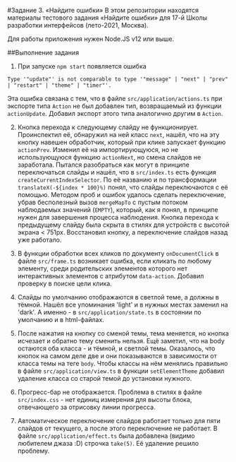 #Задание 3. «Найдите ошибки»
В этом репозитории находятся материалы тестового задания «Найдите ошибки» для 17-й Школы разработки интерфейсов (лето-2021, Москва).

Для работы приложения нужен Node.JS v12 или выше.

##Выполнение задания

1. При запуске `npm start` появляется ошибка 

```
Type '"update"' is not comparable to type '"message" | "next" | "prev" | "restart" | "theme" | "timer"'.
```

Эта ошибка связана с тем, что в файле `src/application/actions.ts` при экспорте типа `Action` не был добавлен тип, возвращаемый из функции `actionUpdate`. Добавил экспорт этого типа аналогично другим в `Action`.

2. Кнопка перехода к следующему слайду не функционирует. Проинспектил её, обнаружил на ней класс `next`, нашёл, что на эту кнопку навешен обработчик, который при клике запускает функцию `actionPrev`. Изменил её на импортирующуюся, но не использующуюся функцию `actionNext`, но смена слайдов не заработала. Пытался разобраться как могут в принципе переключаться слайды и нашёл, что в `src/index.ts` есть функция `createCurrentIndexSelector`. По её названию и по трансформации `translateX(-${index * 100}%)` понял, что слайды переключаются с её помощью. Методом проб и ошибок удалось сделать переключение, убрав бесполезный вызов `mergeMapTo` с пустым потоком наблюдаемых значений (`EMPTY`), который, как я понял, в принципе нужен для завершения процесса наблюдения.
Кнопка перехода к предыдущему слайду была скрыта в стилях для устройств с высотой экрана < 751px. Восстановил кнопку, а переключение слайдов назад уже работало. 

3. В функции обработки всех кликов по документу `onDocumentClick` в файле `src/frame.ts` возникает ошибка, если кликать по любому элементу, среди родительских элементов которого нет интерактивных элементов с атрибутом `data-action`. Добавил проверку в поиске цели клика.

4. Слайды по умолчанию отображаются в светлой теме, а должны в тёмной. Нашёл все упоминания 'light' и в нужных местах заменил на 'dark'. А именно - в `src/application/state.ts` в состоянии по умолчанию и в html-файлах.

5. После нажатия на кнопку со сменой темы, тема меняется, но кнопка исчезает и обратно тему сменить нельзя. Ещё заметил, что на body остаются оба класса - и тёмной, и светлой темы. Оказалось, что кнопок на самом деле две и они показываются в зависимости от класса темы на теге `body`. Чтобы классы на нём менялись правильно в файле `src/application/view.ts` в функции `setElementTheme` добавил удаление класса со старой темой до установки нужного.

6. Прогресс-бар не отображается. Проблема в стилях в файле `src/index.css` - нет единиц измерения для высоты блока, отвечающего за отрисовку линии прогресса.

7. Автоматическое переключение слайдов работает только для пяти слайдов от текущего, а после этого переключение не работает. В файле `src/application/effect.ts` была добавлена (видимо любителем джаза :D) строчка `take(5)`. Её удаление решило проблему. 
